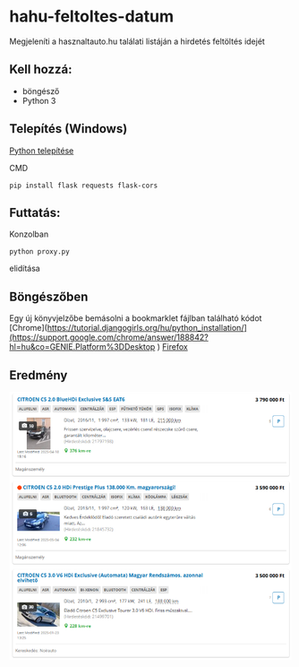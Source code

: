 # hahu-feltoltes-datum
Megjeleníti a hasznaltauto.hu találati listáján a hirdetés feltöltés idejét

## Kell hozzá:
- böngésző
- Python 3

## Telepítés (Windows)
[Python telepítése](https://tutorial.djangogirls.org/hu/python_installation/)

CMD
```
pip install flask requests flask-cors
```

## Futtatás:
Konzolban
```
python proxy.py
```
elidítása

## Böngészőben
Egy új könyvjelzőbe bemásolni a bookmarklet fájlban található kódot
[Chrome](https://tutorial.djangogirls.org/hu/python_installation/](https://support.google.com/chrome/answer/188842?hl=hu&co=GENIE.Platform%3DDesktop
)
[Firefox](https://support.mozilla.org/hu/kb/hogyan-hasznaljuk-a-konyvjelzoket)

## Eredmény
![Végeredmény](./eredmeny.png)
